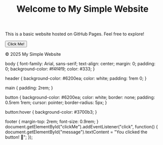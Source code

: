 <!DOCTYPE html>
<html lang="en">
<head>
  <meta charset="UTF-8">
  <meta name="viewport" content="width=device-width, initial-scale=1.0">
  <title>My Simple Website</title>
  <link rel="stylesheet" href="styles.css">
</head>
<body>
  <header>
    <h1>Welcome to My Simple Website</h1>
  </header>
  <main>
    <p>This is a basic website hosted on GitHub Pages. Feel free to explore!</p>
    <button id="clickMe">Click Me!</button>
    <p id="message"></p>
  </main>
  <footer>
    <p>&copy; 2025 My Simple Website</p>
  </footer>
  <script src="script.js"></script>
</body>
</html>
body {
  font-family: Arial, sans-serif;
  text-align: center;
  margin: 0;
  padding: 0;
  background-color: #f4f4f9;
  color: #333;
}

header {
  background-color: #6200ea;
  color: white;
  padding: 1rem 0;
}

main {
  padding: 2rem;
}

button {
  background-color: #6200ea;
  color: white;
  border: none;
  padding: 0.5rem 1rem;
  cursor: pointer;
  border-radius: 5px;
}

button:hover {
  background-color: #3700b3;
}

footer {
  margin-top: 2rem;
  font-size: 0.9rem;
}
document.getElementById("clickMe").addEventListener("click", function() {
  document.getElementById("message").textContent = "You clicked the button! 🎉";
});
